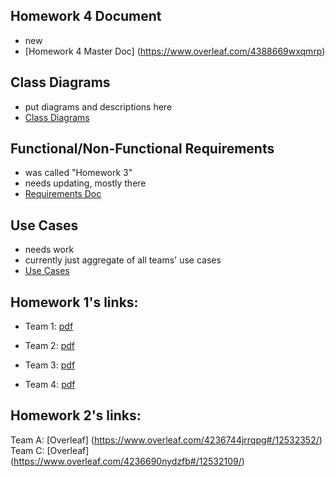 ## Homework 4 Document
* new
* [Homework 4 Master Doc] (https://www.overleaf.com/4388669wxqmrp)

## Class Diagrams
* put diagrams and descriptions here
* [Class Diagrams](https://www.overleaf.com/4361110npqmqd)

## Functional/Non-Functional Requirements
* was called "Homework 3"
* needs updating, mostly there
* [Requirements Doc](https://www.overleaf.com/4286506kvbrwb#/12707218/)

## Use Cases
* needs work
* currently just aggregate of all teams' use cases
* [Use Cases](https://www.overleaf.com/4306618jzdznq)

## Homework 1's links:
* Team 1: [pdf](http://www2.cs.uidaho.edu/~jeffery/courses/383/hw1-team1.pdf)

* Team 2: [pdf](http://www2.cs.uidaho.edu/~jeffery/courses/383/hw1-team2.pdf)

* Team 3: [pdf](http://www2.cs.uidaho.edu/~jeffery/courses/383/hw1-team3.pdf)

* Team 4: [pdf](http://www2.cs.uidaho.edu/~jeffery/courses/383/hw1-team4.pdf)

## Homework 2's links:
Team A: [Overleaf] (https://www.overleaf.com/4236744jrrqpg#/12532352/)
Team C: [Overleaf] (https://www.overleaf.com/4236690nydzfb#/12532109/)

